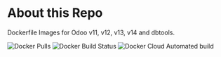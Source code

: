 About this Repo
===============

Dockerfile Images for Odoo v11, v12, v13, v14 and dbtools.

![Docker Pulls](https://img.shields.io/docker/pulls/jobiols/odoo-jeo)
![Docker Build Status](https://img.shields.io/docker/build/jobiols/odoo-jeo)
![Docker Cloud Automated build](https://img.shields.io/docker/cloud/automated/jobiols/odoo-jeo)
